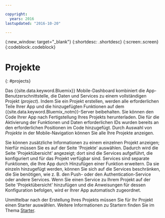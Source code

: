 ```yaml
---

copyright:
  years: 2016
lastupdated: "2016-10-20"

---
```

{:new_window: target="_blank"}
{:shortdesc: .shortdesc}
{:screen:.screen}
{:codeblock:.codeblock}

# Projekte
{: #projects}

Das {{site.data.keyword.Bluemix}} Mobile-Dashboard kombiniert die App-Benutzerschnittstelle, die Daten und Services zu einem vollständigen Projekt (*project*). Indem Sie ein Projekt erstellen, werden alle erforderlichen Teile Ihrer App und die hinzugefügten Funktionen auf dem {{site.data.keyword.Bluemix_notm}}-Server beibehalten. Sie können den Code Ihrer App nach Fertigstellung Ihres Projekts herunterladen. Die für die Aktivierung der Funktionen und Daten erforderlichen IDs wurden bereits an den erforderlichen Positionen im Code hinzugefügt. Durch Auswahl von *Projekte* in der Mobile-Navigation können Sie alle Ihre Projekte anzeigen.  

Sie können zusätzliche Informationen zu einem einzelnen Projekt anzeigen; hierfür müssen Sie es auf der Seite 'Projekte' auswählen. Dadurch wird die Seite 'Projektübersicht' angezeigt; dort sind die Services aufgeführt, die konfiguriert und für das Projekt verfügbar sind. Services sind separate Funktionen, die Ihre App durch Hinzufügen einer Funktion erweitern. Da sie einzeln hinzugefügt werden, können Sie sich auf die Services beschränken, die Sie benötigen, wie z. B. den Push- oder den Authentication-Service oder andere Services. Wenn Sie einen Service zu Ihrem Projekt auf der Seite 'Projektübersicht' hinzufügen und die Anweisungen für dessen Konfiguration befolgen, wird er Ihrer App automatisch zugeordnet.

Unmittelbar nach der Erstellung Ihres Projekts müssen Sie für Ihr Projekt einen Starter auswählen.  Weitere Informationen zu Startern finden Sie im Thema [Starter](starters.html).
